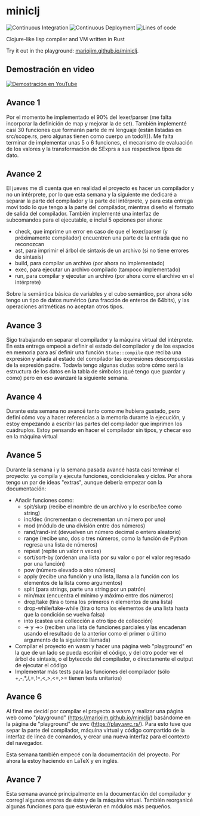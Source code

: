 # miniclj

![Continuous Integration](https://github.com/MarioJim/miniclj/workflows/Continuous%20Integration/badge.svg)
![Continuous Deployment](https://github.com/MarioJim/miniclj/workflows/Continuous%20Deployment/badge.svg)
![Lines of code](https://tokei.rs/b1/github/MarioJim/miniclj?category=code)

Clojure-like lisp compiler and VM written in Rust

Try it out in the playground: [mariojim.github.io/miniclj](https://mariojim.github.io/miniclj/).

## Demostración en video

[![Demostración en YouTube](https://img.youtube.com/vi/vP5sh8GvKfc/0.jpg)](https://www.youtube.com/watch?v=vP5sh8GvKfc 'Demostración del lenguaje miniclj')

## Avance 1

Por el momento he implementado el 90% del lexer/parser (me falta incorporar la definición de map y mejorar la de set).
También implementé casi 30 funciones que formarán parte de mi lenguaje (están listadas en src/scope.rs, pero algunas tienen como cuerpo un todo!()).
Me falta terminar de implementar unas 5 o 6 funciones, el mecanismo de evaluación de los valores y la transformación de SExprs a sus respectivos tipos de dato.

## Avance 2

El jueves me dí cuenta que en realidad el proyecto es hacer un compilador y no un intérprete, por lo que esta semana y la siguiente me dedicaré a separar la parte del compilador y la parte del intérprete, y para esta entrega moví todo lo que tengo a la parte del compilador, mientras diseño el formato de salida del compilador.
También implementé una interfaz de subcomandos para el ejecutable, e incluí 5 opciones por ahora:

- check, que imprime un error en caso de que el lexer/parser (y próximamente compilador) encuentren una parte de la entrada que no reconozcan
- ast, para imprimir el árbol de sintaxis de un archivo (si no tiene errores de sintaxis)
- build, para compilar un archivo (por ahora no implementado)
- exec, para ejecutar un archivo compilado (tampoco implementado)
- run, para compilar y ejecutar un archivo (por ahora corre el archivo en el intérprete)

Sobre la semántica básica de variables y el cubo semántico, por ahora sólo tengo un tipo de datos numérico (una fracción de enteros de 64bits), y las operaciones aritméticas no aceptan otros tipos.

## Avance 3

Sigo trabajando en separar el compilador y la máquina virtual del intérprete. En esta entrega empecé a definir el estado del compilador y de los espacios en memoria para así definir una función `State::compile` que reciba una expresión y añada al estado del compilador las expresiones descompuestas de la expresión padre.
Todavía tengo algunas dudas sobre cómo será la estructura de los datos en la tabla de símbolos (qué tengo que guardar y cómo) pero en eso avanzaré la siguiente semana.

## Avance 4

Durante esta semana no avancé tanto como me hubiera gustado, pero definí cómo voy a hacer referencias a la memoria durante la ejecución, y estoy empezando a escribir las partes del compilador que imprimen los cuádruplos. Estoy pensando en hacer el compilador sin tipos, y checar eso en la máquina virtual

## Avance 5

Durante la semana i y la semana pasada avancé hasta casi terminar el proyecto: ya compila y ejecuta funciones, condicionales y ciclos. Por ahora tengo un par de ideas "extras", aunque debería empezar con la documentación:

- Añadir funciones como:
  - spit/slurp (recibe el nombre de un archivo y lo escribe/lee como string)
  - inc/dec (incrementan o decrementan un número por uno)
  - mod (módulo de una división entre dos números)
  - rand/rand-int (devuelven un número decimal o entero aleatorio)
  - range (recibe uno, dos o tres números, como la función de Python regresa una lista de números)
  - repeat (repite un valor n veces)
  - sort/sort-by (ordenan una lista por su valor o por el valor regresado por una función)
  - pow (número elevado a otro número)
  - apply (recibe una función y una lista, llama a la función con los elementos de la lista como argumentos)
  - split (para strings, parte una string por un patrón)
  - min/max (encuentra el mínimo y máximo entre dos números)
  - drop/take (tira o toma los primeros n elementos de una lista)
  - drop-while/take-while (tira o toma los elementos de una lista hasta que la condición se vuelva falsa)
  - into (castea una collección a otro tipo de collección)
  - -> y ->> (reciben una lista de funciones parciales y las encadenan usando el resultado de la anterior como el primer o último argumento de la siguiente llamada)
- Compilar el proyecto en wasm y hacer una página web "playground" en la que de un lado se pueda escribir el código, y del otro poder ver el árbol de sintaxis, o el bytecode del compilador, o directamente el output de ejecutar el código
- Implementar más tests para las funciones del compilador (sólo +,-,\*,/,=,!=,<,>,<=,>= tienen tests unitarios)

## Avance 6

Al final me decidí por compilar el proyecto a wasm y realizar una página web como "playground" (https://mariojim.github.io/miniclj/) basándome en la página de "playground" de swc (https://play.swc.rs/). Para esto tuve que separ la parte del compilador, máquina virtual y código compartido de la interfaz de línea de comandos, y crear una nueva interfaz para el contexto del navegador.

Esta semana también empecé con la documentación del proyecto. Por ahora la estoy haciendo en LaTeX y en inglés.

## Avance 7

Esta semana avancé principalmente en la documentación del compilador y corregí algunos errores de éste y de la máquina virtual. También reorganicé algunas funciones para que estuvieran en módulos más pequeños.
